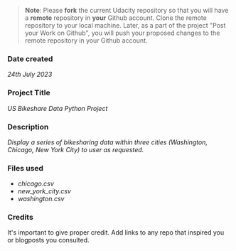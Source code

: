 >**Note**: Please **fork** the current Udacity repository so that you will have a **remote** repository in **your** Github account. Clone the remote repository to your local machine. Later, as a part of the project "Post your Work on Github", you will push your proposed changes to the remote repository in your Github account.

### Date created
_24th July 2023_

### Project Title
_US Bikeshare Data Python Project_

### Description
_Display a series of bikesharing data within three cities (Washington, Chicago, New York City) to user as requested._

### Files used
- _chicago.csv_
- _new_york_city.csv_
- _washington.csv_

### Credits
It's important to give proper credit. Add links to any repo that inspired you or blogposts you consulted.

